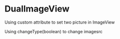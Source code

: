 DualImageView
==============

Using custom attribute to set two picture in ImageView

Using changeType(boolean) to change imagesrc
